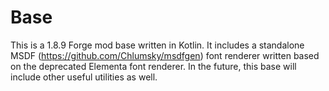 # Base

This is a 1.8.9 Forge mod base written in Kotlin. It includes a standalone MSDF (https://github.com/Chlumsky/msdfgen) font renderer written based on the deprecated Elementa font renderer. In the future, this base will include other useful utilities as well.
